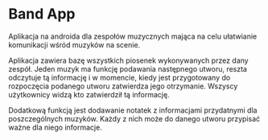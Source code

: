 # Band App

Aplikacja na androida dla zespołów muzycznych mająca na celu ułatwianie komunikacji wśród muzyków na scenie.

Aplikacja zawiera bazę wszystkich piosenek wykonywanych przez dany zespół. Jeden muzyk ma funkcję podawania następnego utworu, reszta odczytuje tą informację i w momencie, kiedy jest przygotowany do rozpoczęcia podanego utworu zatwierdza jego otrzymanie. Wszyscy użytkownicy widzą kto zatwierdził tą informację.

Dodatkową funkcją jest dodawanie notatek z informacjami przydatnymi dla poszczególnych muzyków. Każdy z nich może do danego utworu przypisać ważne dla niego informacje.
